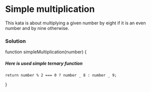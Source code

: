 # Simple multiplication

This kata is about multiplying a given number by eight if it is an even number and by nine otherwise.

### Solution

function simpleMultiplication(number) {

##### Here is used simple ternary function

    return number % 2 === 0 ? number _ 8 : number _ 9;

}
